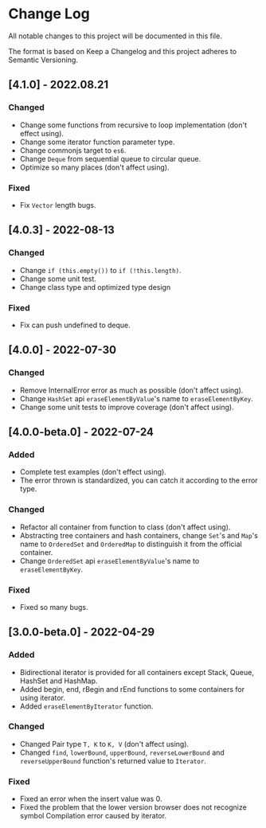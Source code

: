 # Change Log

All notable changes to this project will be documented in this file.

The format is based on Keep a Changelog and this project adheres to Semantic Versioning.

## [4.1.0] - 2022.08.21

### Changed

- Change some functions from recursive to loop implementation (don't effect using).
- Change some iterator function parameter type.
- Change commonjs target to `es6`.
- Change `Deque` from sequential queue to circular queue.
- Optimize so many places (don't affect using).

### Fixed

- Fix `Vector` length bugs.

## [4.0.3] - 2022-08-13

### Changed

- Change `if (this.empty())` to `if (!this.length)`.
- Change some unit test.
- Change class type and optimized type design

### Fixed

- Fix can push undefined to deque.

## [4.0.0] - 2022-07-30

### Changed

- Remove InternalError error as much as possible (don't affect using).
- Change `HashSet` api `eraseElementByValue`'s name to `eraseElementByKey`.
- Change some unit tests to improve coverage (don't affect using).

## [4.0.0-beta.0] - 2022-07-24

### Added

- Complete test examples (don't effect using).
- The error thrown is standardized, you can catch it according to the error type.

### Changed

- Refactor all container from function to class (don't affect using).
- Abstracting tree containers and hash containers, change `Set`'s and `Map`'s name to `OrderedSet` and `OrderedMap` to distinguish it from the official container.
- Change `OrderedSet` api `eraseElementByValue`'s name to `eraseElementByKey`.

### Fixed

- Fixed so many bugs.

## [3.0.0-beta.0] - 2022-04-29

### Added

- Bidirectional iterator is provided for all containers except Stack, Queue, HashSet and HashMap.
- Added begin, end, rBegin and rEnd functions to some containers for using iterator.
- Added `eraseElementByIterator` function.

### Changed

- Changed Pair type `T, K` to `K, V` (don't affect using).
- Changed `find`, `lowerBound`, `upperBound`, `reverseLowerBound` and `reverseUpperBound` function's returned value to `Iterator`.

### Fixed

- Fixed an error when the insert value was 0.
- Fixed the problem that the lower version browser does not recognize symbol Compilation error caused by iterator.
